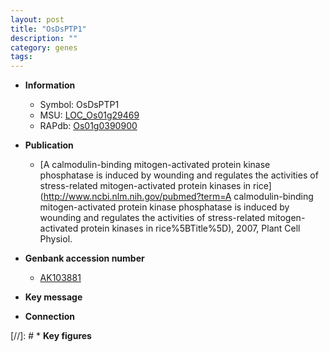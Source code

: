 ```yaml
---
layout: post
title: "OsDsPTP1"
description: ""
category: genes
tags: 
---
```


* **Information**  
    + Symbol: OsDsPTP1  
    + MSU: [LOC_Os01g29469](http://rice.uga.edu/cgi-bin/ORF_infopage.cgi?orf=LOC_Os01g29469)  
    + RAPdb: [Os01g0390900](http://rapdb.dna.affrc.go.jp/viewer/gbrowse_details/irgsp1?name=Os01g0390900)  

* **Publication**  
    + [A calmodulin-binding mitogen-activated protein kinase phosphatase is induced by wounding and regulates the activities of stress-related mitogen-activated protein kinases in rice](http://www.ncbi.nlm.nih.gov/pubmed?term=A calmodulin-binding mitogen-activated protein kinase phosphatase is induced by wounding and regulates the activities of stress-related mitogen-activated protein kinases in rice%5BTitle%5D), 2007, Plant Cell Physiol.

* **Genbank accession number**  
    + [AK103881](http://www.ncbi.nlm.nih.gov/nuccore/AK103881)

* **Key message**  

* **Connection**  

[//]: # * **Key figures**  


